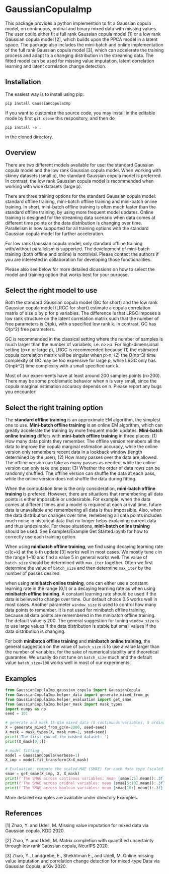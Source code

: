# GaussianCopulaImp
This package provides a python implemention to fit a Gaussian copula model, on continuous, ordinal and binary mixed data with missing values. The user could either fit a full rank Gaussian copula model [1] or a low rank Gaussian copula model [2], which builds upon the PPCA model in a latent space. The package also includes the mini-batch and online implementation of the full rank Gaussian copula model [3], which can accelerate the training process and adapt to a changing distribution in the streaming data. The fitted model can be used for missing value imputation, latent correlation learning and latent correlation change detection.

## Installation

The easiest way is to install using pip: 

`
pip install GaussianCopulaImp
` 

If you want to customize the source code, you may install in the editable mode by first `git clone` this respository, and then do

`
pip install -e .
`

in the cloned directory.

## Overview

There are two different models available for use: the standard Gaussian copula model and the low rank Gaussian copula model. When working with skinny datasets (small p), the standard Gaussian copula model is preferred. In contrast, the low rank Gaussian copula model is recommended when working with wide datasets (large p). 

There are three training options for the standard Gaussian copula model: standard offline training, mini-batch offline training and mini-batch online training. In short, mini-batch offline training is often much faster than the standard offline training, by using more frequent model updates. Online training is designed for the streaming data scenario when data comes  at different time points or the data distribution is changing over time. Parallelism is now supported for all training options with the standard Gaussian copula model for further acceleration. 

For low rank Gaussian copula model, only standard offline training with/without parallelism is supported. The development of mini-batch training (both offline and online) is nontrivial. Please contact the authors if you are interested in collaboration for developing those functionalities.

Please also see below for more detailed dicussions on how to select the model and training option that works best for your purpose.

## Select the right model to use
Both the standard Gaussian copula model (GC for short) and the low rank Gaussian copula model (LRGC for short) estimate a copula correlation matrix of size p by p for p variables. The difference is that LRGC imposes a low rank structure on the latent correlation matrix such that the number of free parameters is O(pk), with a specified low rank k. In contrast, GC has O(p^2) free parameters.

GC is recommended in the classical setting where the number of samples is much larger than the number of variabels, i.e. n>>p. 
For high-dimensional setting (p>n or large p), LRGC is recommended because (1) the estimated copula correlation matrix will be singular when p>n; (2) the O(np^3) time complexity of GC may be too expensive for large p, while LRGC only has O(npk^2) time complexity with a small specified rank k.

Most of our experiments have at least around 200 samples points (n>200). There may be some problematic behavior when n is very small, since the copula marginal estimation accuracy depends on n. Please report any bugs you encounter!

## Select the right training option
The **standard offline training** is an approximate EM algorithm, the simplest one to use. **Mini-batch offline training** is an online EM algorithm, which can greatly accelerate the training by more frequent model updates. **Mini-batch online training** differs with **mini-batch offline training** in three places: (1) How many data points they remember. The offline version remebers all the data to improve the copula marginal estimation accuracy, while the online version only remembers recent data in a lookback window (length determined by the user); (2) How many passes over the data are allowed. The offline version can take as many passes as needed, while the online version can only take one pass; (3) Whether the order of data rows can be randomly shuffled. The offline version can shuffle the data at each pass, while the online version does not shuffle the data during fitting.

When the computation time is the only consideration, **mini-batch offline training** is prefered. However, there are situations that remembering all data points is either impossible or undesirable. For example, when the data comes at different times and a model is required at each arrival time, future data is unavailable and remembering all data is thus impossible. Also, when the data distribution changes over time, remebering all data points includes much noise in historical data that no longer helps explaining current data and thus undesirable. For these situations, **mini-batch online training** should be used. See Examples/Example Get Started.ipynb for how to correctly use each training option.

When using **minibatch offline training**, we find using decaying learning rate c/(c+k) at the k-th update [3] works well in most cases. We mostly tune `c` in the range 1~10 and find a value 5 in general works well. The value of  `batch_size` should be determined with `max_iter` together. Often we first determine the value of `batch_size` and then determine `max_iter` by the number of passes desired.

when using **minibatch online training**, one can either use a constant learning rate in the range (0,1) or a decaying learning rate as when using **minibatch offline training**. A constant learning rate should be used if the data is believed to change over time. Our default choice 0.5 works well in most cases. Another parameter `window_size` is used to control how many data points to remember. It is not used for minibatch offline training, because all data points are remembered in the minibatch offline training. The default value is 200. The general suggestion for tuning `window_size` is to use large values if the data distribution is stable but small values if the data distribution is changing. 

For both **minibatch offline training** and **minibatch online training**, the general suggestion on the value of `batch_size` is to use a value larger than the number of variables, for the sake of numerical stability and theoretical guarantee. We usually do not tune on `batch_size` much and the default value `batch_size=100` works well in most of our experiments.

## Examples 
```python
from GaussianCopulaImp.gaussian_copula import GaussianCopula
from GaussianCopulaImp.helper_data import generate_mixed_from_gc
from GaussianCopulaImp.helper_evaluation import get_smae
from GaussianCopulaImp.helper_mask import mask_types
import numpy as np
seed = 101

# generate and mask 15-dim mixed data (5 continuous variables, 5 ordinal variables (1-5) and 5 boolean variables) 
X = generate_mixed_from_gc(n=2000, seed=seed)
X_mask = mask_types(X, mask_num=2, seed=seed)
print('The first row of the masked dataset: ')
print(X_mask[0,:])

# model fitting 
model = GaussianCopula(verbose=1)
X_imp = model.fit_transform(X=X_mask)

# Evaluation: compute the scaled-MAE (SMAE) for each data type (scaled by MAE of median imputation) 
smae = get_smae(X_imp, X, X_mask)
print(f'The SMAE across continous variables: mean {smae[:5].mean():.3f} and std {smae[:5].std():.3f}')
print(f'The SMAE across oridnal variables: mean {smae[5:10].mean():.3f} and std {smae[5:10].std():.3f}')
print(f'The SMAE across boolean variables: mean {smae[10:].mean():.3f} and std {smae[10:].std():.3f}')
```

More detailed examples are available under directory Examples.

## References
[1] Zhao, Y. and Udell, M. Missing value imputation for mixed data via Gaussian copula, KDD 2020.

[2] Zhao, Y. and Udell, M. Matrix completion with quantified uncertainty through low rank Gaussian copula, NeurIPS 2020.

[3] Zhao, Y., Landgrebe, E., Shekhtman E., and Udell, M. Online missing value imputation and correlation change detection for mixed-type Data via Gaussian Copula, arXiv 2020.

